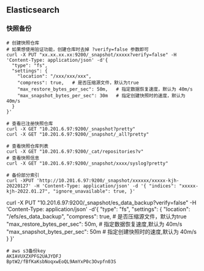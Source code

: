 
## Elasticsearch
### 快照备份
```
# 创建快照仓库
# 如果想使用验证功能，创建仓库时去掉 ?verify=false 参数即可
curl -X PUT "xx.xx.xx.xx:9200/_snapshot/xxxxx?verify=false" -H 'Content-Type: application/json' -d'{
  "type": "fs",
  "settings": {
    "location": "/xxx/xxx/xxx",
    "compress": true,   # 是否压缩源文件，默认为true
    "max_restore_bytes_per_sec": 50m,   # 指定数据恢复速度，默认为 40m/s
    "max_snapshot_bytes_per_sec": 30m   # 指定创建快照时的速度，默认为 40m/s
  }
}'

# 查看已注册快照仓库
curl -X GET "10.201.6.97:9200/_snapshot?pretty"
curl -X GET "10.201.6.97:9200/_snapshot/_all?pretty"

# 查看快照仓库列表
curl -X GET "10.201.6.97:9200/_cat/repositories?v"
# 查看快照信息
curl -X GET "10.201.6.97:9200/_snapshot/xxxx/syslog?pretty"
```

```
# 备份部分索引
curl -XPUT 'http://10.201.6.97:9200/_snapshot/xxxxxx/xxxxx-kjh-20220127' -H 'Content-Type: application/json' -d '{ "indices": "xxxxx-kjh-2022.01.27", "ignore_unavailable": true, }'
```



curl -X PUT "10.201.6.97:9200/_snapshot/es_data_backup?verify=false" -H 'Content-Type: application/json' -d'{
  "type": "fs",
  "settings": {
    "location": "/efs/es_data_backup",
    "compress": true,   # 是否压缩源文件，默认为true
    "max_restore_bytes_per_sec": 50m,   # 指定数据恢复速度,默认为 40m/s
    "max_snapshot_bytes_per_sec": 50m   # 指定创建快照时的速度,默认为 40m/s
  }
}'

```
# aws s3备份key
AKIAVUXZXPFG2UAJYDFJ
BptW2/fBfKaKsbNoqxwEoQL9AmYxP0c3Ovpfn03S
```



